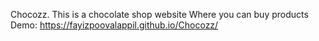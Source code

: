 Chocozz.
This is a chocolate shop website Where you can buy products Demo: https://fayizpoovalappil.github.io/Chocozz/
